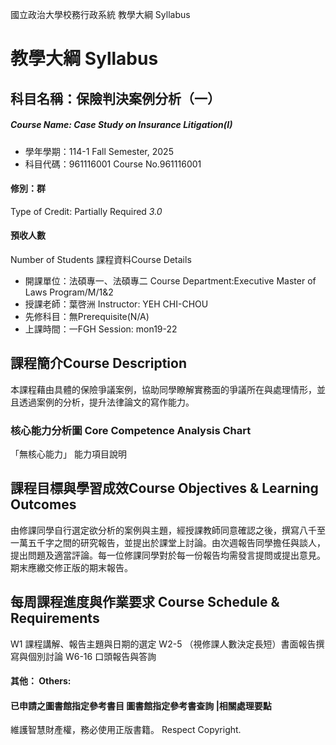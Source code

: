 國立政治大學校務行政系統 教學大綱 Syllabus
# 教學大綱 Syllabus
##  科目名稱：保險判決案例分析（一）
#####  Course Name: Case Study on Insurance Litigation(I)
  * 學年學期：114-1 Fall Semester, 2025 
  * 科目代碼：961116001 Course No.961116001
#### 修別：群
Type of Credit: Partially Required 
_3.0_
#### 預收人數
Number of Students
課程資料Course Details
  * 開課單位：法碩專一、法碩專二 Course Department:Executive Master of Laws Program/M/1&2 
  * 授課老師：葉啓洲 Instructor: YEH CHI-CHOU 
  * 先修科目：無Prerequisite(N/A)
  * 上課時間：一FGH Session: mon19-22
##  課程簡介Course Description
本課程藉由具體的保險爭議案例，協助同學瞭解實務面的爭議所在與處理情形，並且透過案例的分析，提升法律論文的寫作能力。
###  核心能力分析圖 Core Competence Analysis Chart
「無核心能力」 
能力項目說明
##  課程目標與學習成效Course Objectives & Learning Outcomes 
由修課同學自行選定欲分析的案例與主題，經授課教師同意確認之後，撰寫八千至一萬五千字之間的研究報告，並提出於課堂上討論。由次週報告同學擔任與談人，提出問題及適當評論。每一位修課同學對於每一份報告均需發言提問或提出意見。期末應繳交修正版的期末報告。
##  每周課程進度與作業要求 Course Schedule & Requirements
W1 課程講解、報告主題與日期的選定
W2-5 （視修課人數決定長短）書面報告撰寫與個別討論
W6-16 口頭報告與答詢
####  其他： Others:
####  已申請之圖書館指定參考書目  圖書館指定參考書查詢 |相關處理要點
維護智慧財產權，務必使用正版書籍。 Respect Copyright.